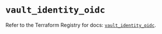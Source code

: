 # `vault_identity_oidc`

Refer to the Terraform Registry for docs: [`vault_identity_oidc`](https://registry.terraform.io/providers/hashicorp/vault/3.24.0/docs/resources/identity_oidc).
